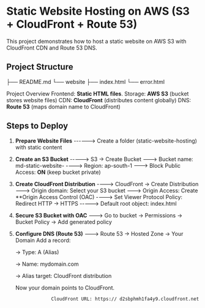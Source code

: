   # Static Website Hosting on AWS (S3 + CloudFront + Route 53)

  




This project demonstrates how to host a static website on AWS S3 
              with CloudFront CDN and Route 53 DNS.







## Project Structure

├── README.md
└── website
  ├── index.html
  └── error.html




 
 
 Project Overview
       Frontend: **Static HTML files**.
       Storage: **AWS S3** (bucket stores website files)
       CDN: **CloudFront** (distributes content globally)
       DNS: **Route 53** (maps domain name to CloudFront)






  
  ## Steps to Deploy  


1. **Prepare Website Files**  ------> Create a folder (static-website-hosting) with static content



2. **Create an S3 Bucket**  -----> S3 → Create Bucket ---> Bucket name: md-static-website- ----> Region: ap-south-1 ---> Block Public Access: **ON** (keep bucket private)



3. **Create CloudFront Distribution** ----> CloudFront → Create Distribution ---> Origin domain: Select your S3 bucket ---> Origin Access: Create **Origin Access Control (OAC) ---->                                                                                                 Set Viewer Protocol Policy: Redirect HTTP → HTTPS -----> Default root object: index.html



4. **Secure S3 Bucket with OAC** ---> Go to bucket → Permissions → Bucket Policy → Add generated policy



5. **Configure DNS (Route 53)** ---> Route 53 → Hosted Zone → Your Domain Add a record:

    → Type: A (Alias)

    → Name: mydomain.com

    → Alias target: CloudFront distribution


    Now your domain points to CloudFront.




                    CloudFront URL: https:// d2sbphmh1fa4y9.cloudfront.net

   
